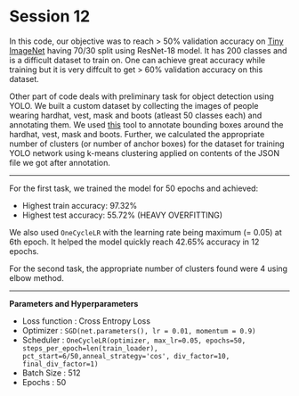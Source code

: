 # Session 12

In this code, our objective was to reach > 50% validation accuracy on [Tiny ImageNet](https://tiny-imagenet.herokuapp.com/) having 70/30 split using ResNet-18 model. It has 200 classes and is a difficult dataset to train on. One can achieve great accuracy while training but it is very diffcult to get > 60% validation accuracy on this dataset.


Other part of code deals with preliminary task for object detection using YOLO. We built a custom dataset by collecting the images of people wearing hardhat, vest, mask and boots (atleast 50 classes each) and annotating them. We used [this](http://www.robots.ox.ac.uk/~vgg/software/via/via_demo.html) tool to annotate bounding boxes around the hardhat, vest, mask and boots. Further, we calculated the appropriate number of clusters (or number of anchor boxes) for the dataset for training YOLO network using k-means clustering applied on contents of the JSON file we got after annotation. 

---

For the first task, we trained the model for 50 epochs and achieved:
* Highest train accuracy: 97.32%
* Highest test accuracy: 55.72% (HEAVY OVERFITTING)

We also used `OneCycleLR` with the learning rate being maximum (= 0.05) at 6th epoch. It helped the model quickly reach 42.65% accuracy in 12 epochs.

For the second task, the appropriate number of clusters found were 4 using elbow method.

---

**Parameters and Hyperparameters**

* Loss function : Cross Entropy Loss
* Optimizer : `SGD(net.parameters(), lr = 0.01, momentum = 0.9)`
* Scheduler : `OneCycleLR(optimizer, max_lr=0.05, epochs=50, steps_per_epoch=len(train_loader), pct_start=6/50,anneal_strategy='cos', div_factor=10, final_div_factor=1)`
* Batch Size : 512
* Epochs : 50


